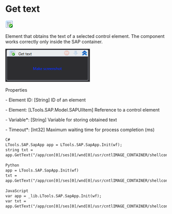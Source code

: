 # Get text

![](<../../../.gitbook/assets/0 (15).png>)

Element that obtains the text of a selected control element. The component works correctly only inside the SAP container.

![](../../../.gitbook/assets/1.png)

Properties

&#x20;\- Element ID: \[String] ID of an element

&#x20;\- Element: \[LTools.SAP.Model.SAPUIItem] Reference to a control element

&#x20;\- Variable\*: \[String] Variable for storing obtained text

&#x20;\- Timeout\*: \[Int32] Maximum waiting time for process completion (ms)

```
C#
LTools.SAP.SapApp app = LTools.SAP.SapApp.Init(wf);
string txt = app.GetText("/app/con[0]/ses[0]/wnd[0]/usr/cntlIMAGE_CONTAINER/shellcont/shell/shellcont[0]/shell");

Python
app = LTools.SAP.SapApp.Init(wf)
txt = app.GetText("/app/con[0]/ses[0]/wnd[0]/usr/cntlIMAGE_CONTAINER/shellcont/shell/shellcont[0]/shell")

JavaScript
var app = _lib.LTools.SAP.SapApp.Init(wf);
var txt = app.GetText("/app/con[0]/ses[0]/wnd[0]/usr/cntlIMAGE_CONTAINER/shellcont/shell/shellcont[0]/shell");
```

